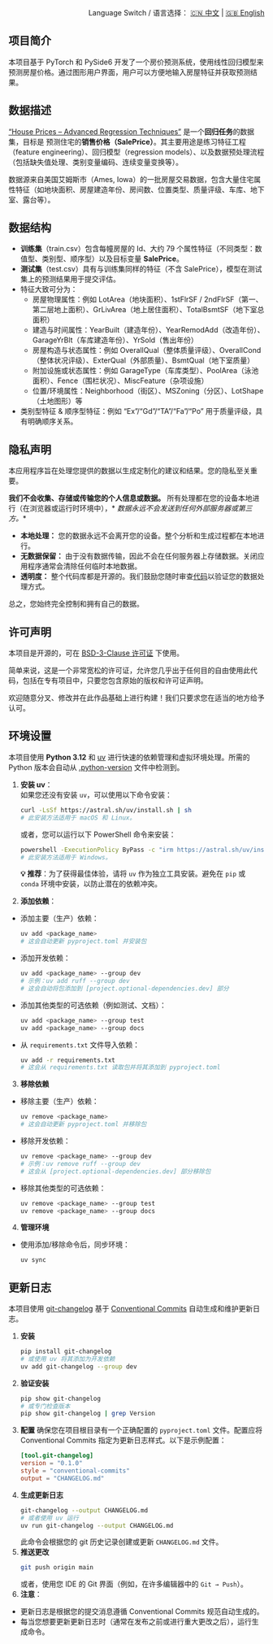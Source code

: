 <p align="right">
  Language Switch / 语言选择：
  <a href="./README.zh-CN.md">🇨🇳 中文</a> | <a href="./README.md">🇬🇧 English</a>
</p>

**项目简介**
---
本项目基于 PyTorch 和 PySide6 开发了一个房价预测系统，使用线性回归模型来预测房屋价格。通过图形用户界面，用户可以方便地输入房屋特征并获取预测结果。

**数据描述**
---
[“House Prices – Advanced Regression
Techniques”](https://www.kaggle.com/competitions/house-prices-advanced-regression-techniques) 是一个**回归任务**的数据集，目标是
预测住宅的**销售价格（SalePrice）**。其主要用途是练习特征工程（feature engineering）、回归模型（regression
models）、以及数据预处理流程（包括缺失值处理、类别变量编码、连续变量变换等）。

数据源来自美国艾姆斯市（Ames, Iowa）的一批房屋交易数据，包含大量住宅属性特征（如地块面积、房屋建造年份、房间数、位置类型、质量评级、车库、地下室、露台等）。

**数据结构**
---

+ **训练集**（train.csv）包含每幢房屋的 Id、大约 79 个属性特征（不同类型：数值型、类别型、顺序型）以及目标变量 **SalePrice**。
+ **测试集**（test.csv）具有与训练集同样的特征（不含 SalePrice），模型在测试集上的预测结果用于提交评估。
+ 特征大致可分为：
    + 房屋物理属性：例如 LotArea（地块面积）、1stFlrSF / 2ndFlrSF（第一、第二层地上面积）、GrLivArea（地上居住面积）、TotalBsmtSF（地下室总面积）
    + 建造与时间属性：YearBuilt（建造年份）、YearRemodAdd（改造年份）、GarageYrBlt（车库建造年份）、YrSold（售出年份）
    + 房屋构造与状态属性：例如 OverallQual（整体质量评级）、OverallCond（整体状况评级）、ExterQual（外部质量）、BsmtQual（地下室质量）
    + 附加设施或状态属性：例如 GarageType（车库类型）、PoolArea（泳池面积）、Fence（围栏状况）、MiscFeature（杂项设施）
    + 位置/环境属性：Neighborhood（街区）、MSZoning（分区）、LotShape（土地图形）等
+ 类别型特征 & 顺序型特征：例如 “Ex”/“Gd”/“TA”/“Fa”/“Po” 用于质量评级，具有明确顺序关系。

**隐私声明**
---
本应用程序旨在处理您提供的数据以生成定制化的建议和结果。您的隐私至关重要。

**我们不会收集、存储或传输您的个人信息或数据。** 所有处理都在您的设备本地进行（在浏览器或运行时环境中），*
*数据永远不会发送到任何外部服务器或第三方。**

- **本地处理：** 您的数据永远不会离开您的设备。整个分析和生成过程都在本地进行。
- **无数据保留：** 由于没有数据传输，因此不会在任何服务器上存储数据。关闭应用程序通常会清除任何临时本地数据。
- **透明度：** 整个代码库都是开源的。我们鼓励您随时审查[代码](./)以验证您的数据处理方式。

总之，您始终完全控制和拥有自己的数据。

**许可声明**
---
本项目是开源的，可在 [BSD-3-Clause 许可证](LICENCE) 下使用。

简单来说，这是一个非常宽松的许可证，允许您几乎出于任何目的自由使用此代码，包括在专有项目中，只要您包含原始的版权和许可证声明。

欢迎随意分叉、修改并在此作品基础上进行构建！我们只要求您在适当的地方给予认可。

**环境设置**
---
本项目使用 **Python 3.12** 和 [uv](https://docs.astral.sh/uv/) 进行快速的依赖管理和虚拟环境处理。所需的 Python
版本会自动从 [.python-version](.python-version) 文件中检测到。

1. **安装 uv**：  
   如果您还没有安装 `uv`，可以使用以下命令安装：
    ```bash
    curl -LsSf https://astral.sh/uv/install.sh | sh
    # 此安装方法适用于 macOS 和 Linux。
    ```
   或者，您可以运行以下 PowerShell 命令来安装：
    ```bash
    powershell -ExecutionPolicy ByPass -c "irm https://astral.sh/uv/install.ps1 | iex"
    # 此安装方法适用于 Windows。
    ```

   **💡 推荐**：为了获得最佳体验，请将 `uv` 作为独立工具安装。避免在 `pip` 或 `conda` 环境中安装，以防止潜在的依赖冲突。

2. **添加依赖**：

- 添加主要（生产）依赖：
    ```bash
    uv add <package_name>
    # 这会自动更新 pyproject.toml 并安装包
    ```
- 添加开发依赖：
    ```bash
    uv add <package_name> --group dev
    # 示例：uv add ruff --group dev
    # 这会自动将包添加到 [project.optional-dependencies.dev] 部分
    ```
- 添加其他类型的可选依赖（例如测试、文档）：
    ```bash
    uv add <package_name> --group test
    uv add <package_name> --group docs
    ```
- 从 `requirements.txt` 文件导入依赖：
    ```bash
    uv add -r requirements.txt
    # 这会从 requirements.txt 读取包并将其添加到 pyproject.toml
    ```

3. **移除依赖**

- 移除主要（生产）依赖：
    ```bash
    uv remove <package_name>
    # 这会自动更新 pyproject.toml 并移除包
    ```
- 移除开发依赖：
    ```bash
    uv remove <package_name> --group dev
    # 示例：uv remove ruff --group dev
    # 这会从 [project.optional-dependencies.dev] 部分移除包
    ```
- 移除其他类型的可选依赖：
    ```bash
    uv remove <package_name> --group test
    uv remove <package_name> --group docs
    ```

4. **管理环境**

- 使用添加/移除命令后，同步环境：
    ```bash
    uv sync
    ```

**更新日志**
---
本项目使用 [git-changelog](https://github.com/pawamoy/git-changelog)
基于 [Conventional Commits](https://www.conventionalcommits.org/) 自动生成和维护更新日志。

1. **安装**
   ```bash
   pip install git-changelog
   # 或使用 uv 将其添加为开发依赖
   uv add git-changelog --group dev
   ```
2. **验证安装**
   ```bash
   pip show git-changelog
   # 或专门检查版本
   pip show git-changelog | grep Version
   ```
3. **配置**
   确保您在项目根目录有一个正确配置的 `pyproject.toml` 文件。配置应将 Conventional Commits 指定为更新日志样式。以下是示例配置：
   ```toml
   [tool.git-changelog]
   version = "0.1.0"
   style = "conventional-commits"
   output = "CHANGELOG.md"
   ```
4. **生成更新日志**
   ```bash
   git-changelog --output CHANGELOG.md
   # 或者使用 uv 运行
   uv run git-changelog --output CHANGELOG.md
   ```
   此命令会根据您的 git 历史记录创建或更新 `CHANGELOG.md` 文件。
5. **推送更改**
   ```bash
   git push origin main
   ```
   或者，使用您 IDE 的 Git 界面（例如，在许多编辑器中的 `Git → Push`）。
6. **注意**：

- 更新日志是根据您的提交消息遵循 Conventional Commits 规范自动生成的。
- 每当您想要更新更新日志时（通常在发布之前或进行重大更改之后），运行生成命令。
